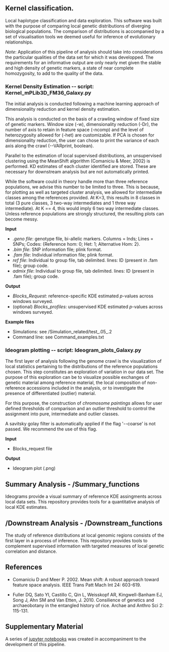 ## Kernel classification.

Local haplotype classification and data exploration. This software was built with the purpose of comparing local 
genetic distributions of diverging biological populations. The comparison of distributions is accompanied by a set of 
visualisation tools we deemed useful for inference of evolutionary relationships.

_Note_: Application of this pipeline of analysis should take into considerations the particular qualities of the data set for which 
it was developped. The requirements for an informative output are only nearly met given the stable and high density of genetic markers,
 a state of near complete homozygosity, to add to the quality of the data.

### Kernel Density Estimation -- script: Kernel_mPLib3D_FM36_Galaxy.py 

The initial analysis is conducted following a machine learning approach 
of dimensionality reduction and kernel density estimation. 

This analysis is conducted on the basis of a crawling window of fixed size of genetic markers. Window size (-w), 
dimensionality reduction (-Dr), the number of axis to retain in feature space (-ncomp) and the level of heterozygosity allowed 
for (-het) are customizable. If PCA is chosen for dimensionality reduction, the user can chose to print the variance 
of each axis along the crawl (--VARprint, boolean).

Parallel to the estimation of local supervised distributions, an unsupervised clustering using the MeanShift algorithm 
(Comaniciu & Meer, 2002) is performed. KD estimates of each cluster identified are stored. These are necessary for downstream analysis 
but are not automatically printed.

While the software could in theory handle more than three reference populations, we advise this number to be limited to three. 
This is because, for plotting as well as targeted cluster analysis, we allowed for intermediate classes among the references 
provided. At K=3, this results in 8 classes in total (3 pure classes, 3 two-way intermediates and 1 three way intermediate). 
At K == 4, this would imply 6 two way intermediate classes. Unless reference populations are strongly structured, the resulting plots 
can become messy.

**Input**

- *.geno file*: genotype file, bi-allelic markers. Columns = Inds; Lines = SNPs; Codes: {Reference hom: 0; Het: 1; Alternative Hom: 2}.
- *.bim file*: SNP information file; plink format.
- *.fam file*: Individual information file; plink format.
- *ref file*: Individual to group file, tab delimited. lines: ID (present in .fam file); group code.
- *admix file*: Individual to group file, tab delimited. lines: ID (present in .fam file); group code.

**Output**

- *Blocks_Request*: reference-specific KDE estimated *p*-values across windows surveyed. 
- (optional) *Blocks_profiles*: unsupervised KDE estimated *p*-values across windows surveyed.

**Example files**

- Simulations: see /Simulation_related/test_.05_.2
- Command line: see Command_examples.txt

### Ideogram plotting -- script: Ideogram_plots_Galaxy.py

The first layer of analysis following the genome crawl is the visualization of local statistics pertaining 
to the distributions of the reference populations chosen. This step constitutes an exploration of variation 
in our data set. The purpose of this exploration can be to visualize possible exchanges of genetic material among 
reference material, the local composition of non-reference accessions included in the analysis, or to investigate 
the presence of differentiated (outlier) material.

For this purpose, the construction of _chromosome paintings_ allows for user defined thresholds of comparison and an 
outlier threshold to control the assignment into pure, intermediate and outlier classes.

A savitsky golay filter is automatically applied if the flag '--coarse' is not passed. We recommend the use of this flag.

**Input**

- Blocks_request file

**Output**

- Ideogram plot (.png)


## Summary Analysis - /Summary_functions

Ideograms provide a visual summary of reference KDE assingments across local data sets. This repository provides tools for 
a quantitative analysis of local KDE estimates.

## /Downstream Analysis - /Downstream_functions

The study of reference distributions at local genomic regions consists of the first layer in a process of inference. This repository 
provides tools to complement supervised information with targeted measures of local genetic correlation and distance.

## References

- Comaniciu D and Meer P. 2002. Mean shift: A robust approach toward feature space analysis. IEEE Trans Patt Mach Int 24: 603-619.

- Fuller DQ, Sato YI, Castillo C, Qin L, Weisskopf AR, Kingwell-Banham EJ, Song J, Ahn SM and Van Etten, J. 2010. Consilience of genetics and archaeobotany in the entangled history of rice. Archae and Anthro Sci 2: 115-131.

## Supplementary Material

A series of [jupyter notebooks](https://github.com/SantosJGND/Genetic-data-analysis) was created in accompaniment to the development of this
pipeline.